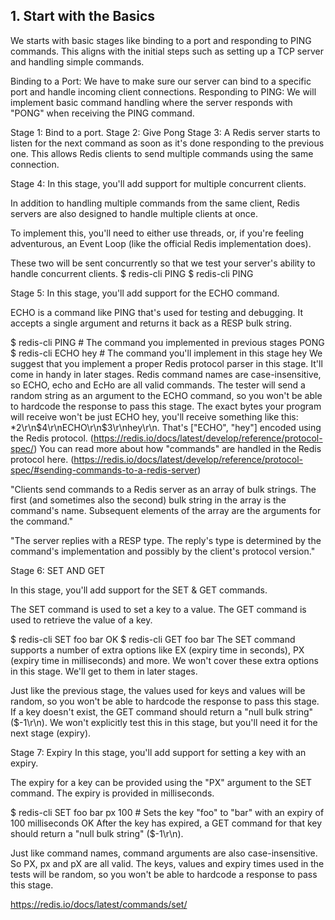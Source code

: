 ## 1. Start with the Basics
We starts with basic stages like binding to a port and responding to PING commands. 
This aligns with the initial steps such as setting up a TCP server and handling simple commands.

Binding to a Port: We have to make sure our server can bind to a specific port and handle incoming client connections.
Responding to PING: We will implement basic command handling where the server responds with "PONG" when receiving the PING command.



Stage 1: Bind to a port. 
Stage 2: Give Pong
Stage 3: A Redis server starts to listen for the next command as soon as it's done responding to the previous one. This allows Redis clients to send multiple commands using the same connection.

Stage 4: 
In this stage, you'll add support for multiple concurrent clients.

In addition to handling multiple commands from the same client, Redis servers are also designed to handle multiple clients at once.

To implement this, you'll need to either use threads, or, if you're feeling adventurous, an Event Loop (like the official Redis implementation does).

These two will be sent concurrently so that we test your server's ability to handle concurrent clients.
$ redis-cli PING
$ redis-cli PING


Stage 5: In this stage, you'll add support for the ECHO command.

ECHO is a command like PING that's used for testing and debugging. It accepts a single argument and returns it back as a RESP bulk string.

$ redis-cli PING # The command you implemented in previous stages PONG $ redis-cli ECHO hey # The command you'll implement in this stage hey We suggest that you implement a proper Redis protocol parser in this stage. It'll come in handy in later stages. Redis command names are case-insensitive, so ECHO, echo and EcHo are all valid commands. The tester will send a random string as an argument to the ECHO command, so you won't be able to hardcode the response to pass this stage. The exact bytes your program will receive won't be just ECHO hey, you'll receive something like this: *2\r\n$4\r\nECHO\r\n$3\r\nhey\r\n. That's ["ECHO", "hey"] encoded using the Redis protocol. (https://redis.io/docs/latest/develop/reference/protocol-spec/) You can read more about how "commands" are handled in the Redis protocol here. (https://redis.io/docs/latest/develop/reference/protocol-spec/#sending-commands-to-a-redis-server)

"Clients send commands to a Redis server as an array of bulk strings. The first (and sometimes also the second) bulk string in the array is the command's name. Subsequent elements of the array are the arguments for the command."

"The server replies with a RESP type. The reply's type is determined by the command's implementation and possibly by the client's protocol version."


Stage 6: SET AND GET

In this stage, you'll add support for the SET & GET commands.

The SET command is used to set a key to a value. The GET command is used to retrieve the value of a key.

$ redis-cli SET foo bar
OK
$ redis-cli GET foo
bar
The SET command supports a number of extra options like EX (expiry time in seconds), PX (expiry time in milliseconds) and more. We won't cover these extra options in this stage. We'll get to them in later stages.


Just like the previous stage, the values used for keys and values will be random, so you won't be able to hardcode the response to pass this stage.
If a key doesn't exist, the GET command should return a "null bulk string" ($-1\r\n). We won't explicitly test this in this stage, but you'll need it for the next stage (expiry).

Stage 7: Expiry
In this stage, you'll add support for setting a key with an expiry.

The expiry for a key can be provided using the "PX" argument to the SET command. The expiry is provided in milliseconds.

$ redis-cli SET foo bar px 100 # Sets the key "foo" to "bar" with an expiry of 100 milliseconds
OK
After the key has expired, a GET command for that key should return a "null bulk string" ($-1\r\n).


Just like command names, command arguments are also case-insensitive. So PX, px and pX are all valid.
The keys, values and expiry times used in the tests will be random, so you won't be able to hardcode a response to pass this stage.

https://redis.io/docs/latest/commands/set/

